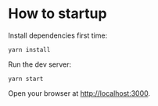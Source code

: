 
# How to startup

Install dependencies first time:

```
yarn install
```

Run the dev server:
```
yarn start
```

Open your browser at [http://localhost:3000](http://localhost:3000).